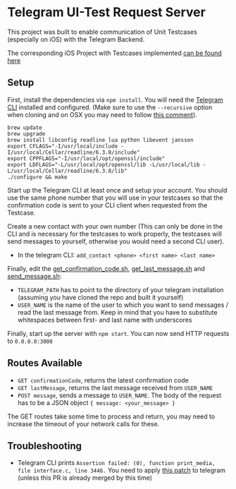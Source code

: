 # Telegram UI-Test Request Server

This project was built to enable communication of Unit Testcases (especially on iOS) with the Telegram Backend.

The corresponding iOS Project with Testcases implemented [can be found here](https://github.com/iv-mexx/Telegram-UI-Tests)

## Setup

First, install the dependencies via `npm install`.
You will need the [Telegram CLI](https://github.com/vysheng/tg) installed and configured. (Make sure to use the `--recursive` option when cloning and on OSX you may need to follow [this comment](https://github.com/vysheng/tg/issues/811#issuecomment-157707009)).

```
brew update
brew upgrade
brew install libconfig readline lua python libevent jansson
export CFLAGS="-I/usr/local/include -I/usr/local/Cellar/readline/6.3.8/include"
export CPPFLAGS="-I/usr/local/opt/openssl/include"
export LDFLAGS="-L/usr/local/opt/openssl/lib -L/usr/local/lib -L/usr/local/Cellar/readline/6.3.8/lib"
./configure && make
```

Start up the Telegram CLI at least once and setup your account. You should use the same phone number that you will use in your testcases so that the confirmation code is sent to your CLI client when requested from the Testcase. 

Create a new contact with your own number (This can only be done in the CLI and is necessary for the testcases to work properly, the testcases will send messages to yourself, otherwise you would need a second CLI user).

* In the telegram CLI: `add_contact <phone> <first name> <last name>`

Finally, edit the [get_confirmation_code.sh](get_confirmation_code.sh), [get_last_message.sh](get_last_message.sh) and [send_message.sh](send_message.sh): 
* `TELEGRAM_PATH` has to point to the directory of your telegram installation (assuming you have cloned the repo and built it yourself)
* `USER_NAME` is the name of the user to which you want to send messages / read the last message from. Keep in mind that you have to substitute whitespaces between first- and last name with underscores

Finally, start up the server with `npm start`. You can now send HTTP requests to `0.0.0.0:3000`

## Routes Available

* `GET confirmationCode`, returns the latest confirmation code
* `GET lastMessage`, returns the last message received from `USER_NAME`
* `POST message`, sends a message to `USER_NAME`. The body of the request has to be a JSON object `{ message: <your_message> }`

The GET routes take some time to process and return, you may need to increase the timeout of your network calls for these.

## Troubleshooting

*  Telegram CLI prints `Assertion failed: (0), function print_media, file interface.c, line 3446.`
  You need to apply [this patch](https://github.com/vysheng/tg/pull/920/files) to telegram (unless this PR is already merged by this time)